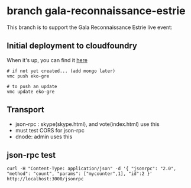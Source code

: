 # branch gala-reconnaissance-estrie

This branch is to support the Gala Reconnaissance Estrie live event:

## Initial deployment to cloudfoundry
When it's up, you can find it [here](http://ax-vote.cloudfoundry.com)

    # if not yet created... (add mongo later)
    vmc push eko-gre

    # to push an update
    vmc update eko-gre



## Transport 
* json-rpc  : skype(skype.html), and vote(index.html) use this
* must test CORS for json-rpc
* dnode: admin uses this

## json-rpc test

    curl -H "Content-Type: application/json" -d '{ "jsonrpc": "2.0", "method": "count", "params": ["mycounter",1], "id":2 }' http://localhost:3000/jsonrpc

